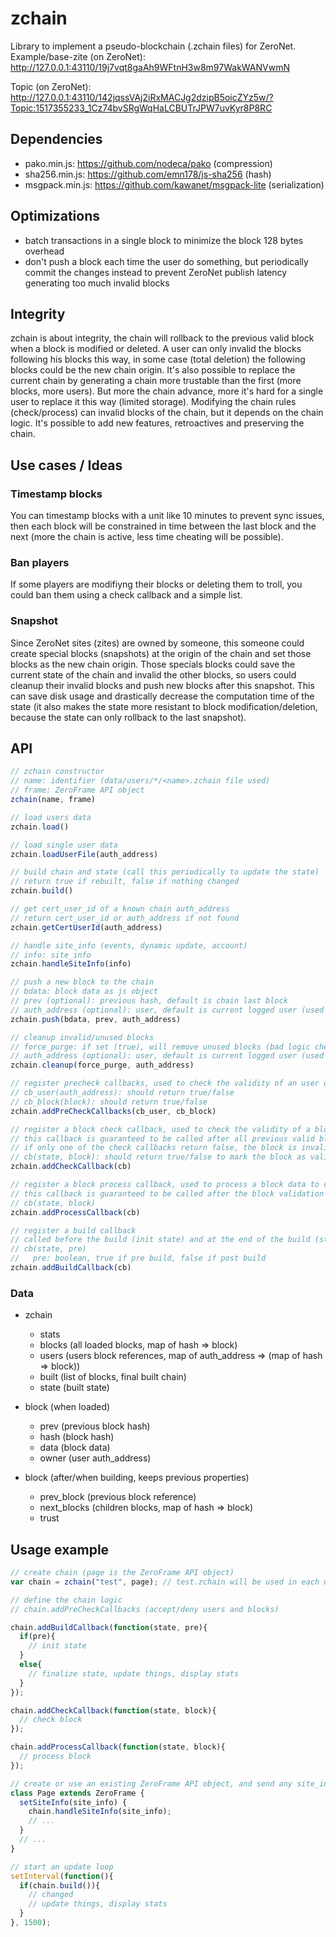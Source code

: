# zchain 

Library to implement a pseudo-blockchain (.zchain files) for ZeroNet.
Example/base-zite (on ZeroNet): http://127.0.0.1:43110/19j7vqt8gaAh9WFtnH3w8m97WakWANVwmN

Topic (on ZeroNet): http://127.0.0.1:43110/142jqssVAj2iRxMACJg2dzipB5oicZYz5w/?Topic:1517355233_1Cz74bvSRgWqHaLCBUTrJPW7uvKyr8P8RC

## Dependencies

* pako.min.js: https://github.com/nodeca/pako (compression)
* sha256.min.js: https://github.com/emn178/js-sha256 (hash)
* msgpack.min.js: https://github.com/kawanet/msgpack-lite (serialization)

## Optimizations

* batch transactions in a single block to minimize the block 128 bytes overhead
* don't push a block each time the user do something, but periodically commit the changes instead to prevent ZeroNet publish latency generating too much invalid blocks

## Integrity

zchain is about integrity, the chain will rollback to the previous valid block when a block is modified or deleted. 
A user can only invalid the blocks following his blocks this way, in some case (total deletion) the following blocks could be the new chain origin. 
It's also possible to replace the current chain by generating a chain more trustable than the first (more blocks, more users). But more the chain advance, more it's hard for a single user to replace it this way (limited storage).
Modifying the chain rules (check/process) can invalid blocks of the chain, but it depends on the chain logic. It's possible to add new features, retroactives and preserving the chain.

## Use cases / Ideas

### Timestamp blocks

You can timestamp blocks with a unit like 10 minutes to prevent sync issues, then each block will be constrained in time between the last block and the next (more the chain is active, less time cheating will be possible).

### Ban players

If some players are modifiyng their blocks or deleting them to troll, you could ban them using a check callback and a simple list.

### Snapshot

Since ZeroNet sites (zites) are owned by someone, this someone could create special blocks (snapshots) at the origin of the chain and set those blocks as the new chain origin. Those specials blocks could save the current state of the chain and invalid the other blocks, so users could cleanup their invalid blocks and push new blocks after this snapshot. This can save disk usage and drastically decrease the computation time of the state (it also makes the state more resistant to block modification/deletion, because the state can only rollback to the last snapshot). 

## API

```js
// zchain constructor
// name: identifier (data/users/*/<name>.zchain file used)
// frame: ZeroFrame API object
zchain(name, frame)

// load users data
zchain.load()

// load single user data
zchain.loadUserFile(auth_address)

// build chain and state (call this periodically to update the state)
// return true if rebuilt, false if nothing changed
zchain.build()

// get cert_user_id of a known chain auth_address
// return cert_user_id or auth_address if not found
zchain.getCertUserId(auth_address)

// handle site_info (events, dynamic update, account)
// info: site_info
zchain.handleSiteInfo(info)

// push a new block to the chain 
// bdata: block data as js object
// prev (optional): previous hash, default is chain last block
// auth_address (optional): user, default is current logged user (used to push as another user, ex: the zite owner)
zchain.push(bdata, prev, auth_address)

// cleanup invalid/unused blocks
// force_purge: if set (true), will remove unused blocks (bad logic check), if blocks are not properly loaded, using this can remove all of them
// auth_address (optional): user, default is current logged user (used to push as another user, ex: the zite owner)
zchain.cleanup(force_purge, auth_address)

// register precheck callbacks, used to check the validity of an user or individual block to be added to the chain graph
// cb_user(auth_address): should return true/false
// cb_block(block): should return true/false
zchain.addPreCheckCallbacks(cb_user, cb_block)

// register a block check callback, used to check the validity of a block 
// this callback is guaranteed to be called after all previous valid blocks were processed for a specific state and before the next block processing
// if only one of the check callbacks return false, the block is invalid
// cb(state, block): should return true/false to mark the block as valid/invalid
zchain.addCheckCallback(cb)

// register a block process callback, used to process a block data to compute the chain state
// this callback is guaranteed to be called after the block validation for a specific state, it should only modify the passed state
// cb(state, block)
zchain.addProcessCallback(cb)

// register a build callback
// called before the build (init state) and at the end of the build (stats are availables)
// cb(state, pre)
//   pre: boolean, true if pre build, false if post build
zchain.addBuildCallback(cb)
```
### Data

* zchain
  * stats
  * blocks (all loaded blocks, map of hash => block)
  * users (users block references, map of auth_address => (map of hash => block))
  * built (list of blocks, final built chain)
  * state (built state)

* block (when loaded)
  * prev (previous block hash)
  * hash (block hash)
  * data (block data)
  * owner (user auth_address)

* block (after/when building, keeps previous properties)
  * prev_block (previous block reference)
  * next_blocks (children blocks, map of hash => block)
  * trust

## Usage example

```js
// create chain (page is the ZeroFrame API object)
var chain = zchain("test", page); // test.zchain will be used in each user data directory

// define the chain logic
// chain.addPreCheckCallbacks (accept/deny users and blocks)

chain.addBuildCallback(function(state, pre){
  if(pre){
    // init state
  }
  else{
    // finalize state, update things, display stats
  }
});

chain.addCheckCallback(function(state, block){
  // check block
});

chain.addProcessCallback(function(state, block){
  // process block
});

// create or use an existing ZeroFrame API object, and send any site_info changes to the chain
class Page extends ZeroFrame {
  setSiteInfo(site_info) {
    chain.handleSiteInfo(site_info); 
    // ...
  }
  // ...
}

// start an update loop
setInterval(function(){ 
  if(chain.build()){
    // changed
    // update things, display stats
  }
}, 1500);
```
